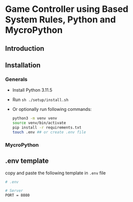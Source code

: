 # Game Controller using Based System Rules, Python and MycroPython

## Introduction

## Installation

### Generals

- Install Python 3.11.5

- Run `sh ./setup/install.sh`

- Or optionally run following commands:

    ```bash
    python3 -m venv venv
    source venv/bin/activate
    pip install -r requirements.txt
    touch .env ## or create .env file
    ```

### MycroPython

## .env template

copy and paste the following template in `.env` file

```bash
# .env

# Server
PORT = 8080
```
